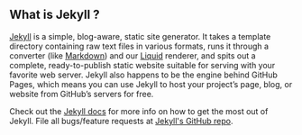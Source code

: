 ## What is Jekyll ?
[Jekyll](https://jekyllrb.com/) is a simple, blog-aware, static site generator. It takes a template directory containing 
raw text files in various formats, runs it through a converter (like [Markdown](https://daringfireball.net/projects/markdown/))
and our [Liquid](https://github.com/Shopify/liquid/wiki) renderer, and spits out a complete, ready-to-publish static website suitable for serving with your favorite 
web server. Jekyll also happens to be the engine behind GitHub Pages, which means you can use Jekyll to host your project’s 
page, blog, or website from GitHub’s servers for free.


Check out the [Jekyll docs][jekyll] for more info on how to get the most out of Jekyll. File all bugs/feature requests at [Jekyll's GitHub repo][jekyll-gh].


[jekyll-gh]: https://github.com/mojombo/jekyll
[jekyll]:    http://jekyllrb.com
